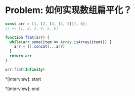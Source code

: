# Problem: 如何实现数组扁平化？
```js
const arr = [1, [2, [3, [4, 5]]], 6];
// => [1, 2, 3, 4, 5, 6]
```

```js
function flat(arr) {
  while(arr.some(item => Array.isArray(item))) {
    arr = [].concat(...arr)
  }
  return arr
}

arr.flat(Infinity)
```

*[interview]: start

*[interview]: end
